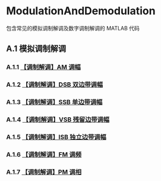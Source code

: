 # ModulationAndDemodulation
包含常见的模拟调制解调及数字调制解调的 MATLAB 代码
## A.1 模拟调制解调
### A.1.1 [【调制解调】AM 调幅](https://www.cnblogs.com/young520/p/17539846.html)
### A.1.2 [【调制解调】DSB 双边带调幅](https://www.cnblogs.com/young520/p/17542816.html)
### A.1.3 [【调制解调】SSB 单边带调幅](https://www.cnblogs.com/young520/p/17546613.html)
### A.1.4 [【调制解调】VSB 残留边带调幅](https://www.cnblogs.com/young520/p/17549376.html)
### A.1.5 [【调制解调】ISB 独立边带调幅](https://www.cnblogs.com/young520/p/17552681.html)
### A.1.6 [【调制解调】FM 调频](https://www.cnblogs.com/young520/p/17559047.html)
### A.1.7 [【调制解调】PM 调相](https://www.cnblogs.com/young520/p/17561767.html)
